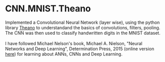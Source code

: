 # CNN.MNIST.Theano
Implemented a Convolutional Neural Network (layer wise), using the python library <a href='http://deeplearning.net/software/theano/'>Theano</a> to understandand the basics of convolutions, filters, pooling. The CNN was then used to classify handwritten digits in the MNIST dataset.
<br><br>
I have followed Michael Nelson's book, Michael A. Nielson, "Neural Networks and Deep Learning", Determination Press, 2015 (online version <a href='http://neuralnetworksanddeeplearning.com/'>here</a>) for learning about ANNs, CNNs and Deep Learning. 

